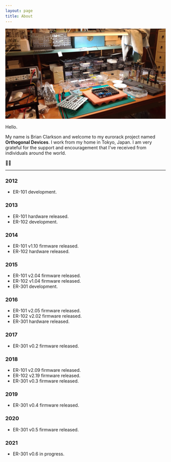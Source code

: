 ```yaml
---
layout: page
title: About
---
```

![workspace](/images/workspace.jpg)

Hello.  

My name is Brian Clarkson and welcome to my eurorack project named **Orthogonal Devices**.  I work from my home in Tokyo, Japan. I am very grateful for the support and encouragement that I've received from individuals around the world. 

:bowing_man:

***

### 2012

* ER-101 development.

### 2013

* ER-101 hardware released.
* ER-102 development.

### 2014

* ER-101 v1.10 firmware released.
* ER-102 hardware released.

### 2015

* ER-101 v2.04 firmware released.
* ER-102 v1.04 firmware released.
* ER-301 development.

### 2016

* ER-101 v2.05 firmware released.
* ER-102 v2.02 firmware released.
* ER-301 hardware released.

### 2017

* ER-301 v0.2 firmware released.

### 2018

* ER-101 v2.09 firmware released.
* ER-102 v2.19 firmware released.
* ER-301 v0.3 firmware released.

### 2019

* ER-301 v0.4 firmware released.

### 2020

* ER-301 v0.5 firmware released.

### 2021

* ER-301 v0.6 in progress.


